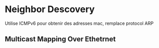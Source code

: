 # Neighbor Descovery

Utilise ICMPv6 pour obtenir des adresses mac, remplace protocol ARP

## Multicast Mapping Over Ethetrnet
